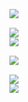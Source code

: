 ![](http://geekresearchlab.net/coursera/crypto1/rsa-1.jpg)<br><br>
![](http://geekresearchlab.net/coursera/crypto1/rsa-2.jpg)<br>
![](http://geekresearchlab.net/coursera/crypto1/rsa-2-1.jpg)<br><br>
![](http://geekresearchlab.net/coursera/crypto1/rsa-3.jpg)<br><br>
![](http://geekresearchlab.net/coursera/crypto1/rsa-4.jpg)<br>
![](http://geekresearchlab.net/coursera/crypto1/rsa-4-1.jpg)<br><br>
